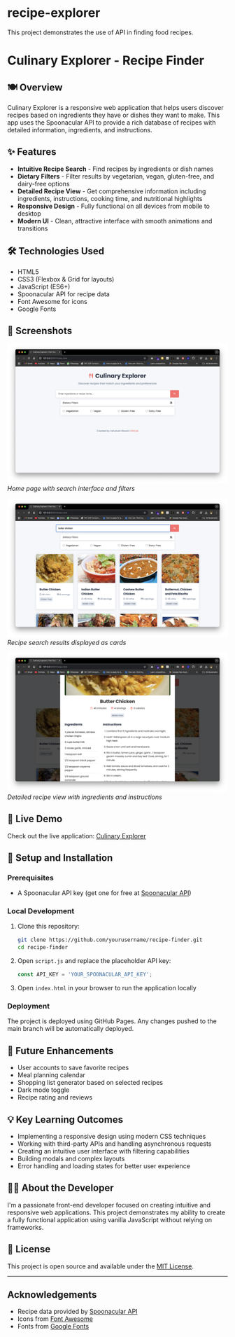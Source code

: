 # recipe-explorer
This project demonstrates the use of API in finding food recipes.
# Culinary Explorer - Recipe Finder


## 🍽️ Overview

Culinary Explorer is a responsive web application that helps users discover recipes based on ingredients they have or dishes they want to make. This app uses the Spoonacular API to provide a rich database of recipes with detailed information, ingredients, and instructions.

## ✨ Features

- **Intuitive Recipe Search** - Find recipes by ingredients or dish names
- **Dietary Filters** - Filter results by vegetarian, vegan, gluten-free, and dairy-free options
- **Detailed Recipe View** - Get comprehensive information including ingredients, instructions, cooking time, and nutritional highlights
- **Responsive Design** - Fully functional on all devices from mobile to desktop
- **Modern UI** - Clean, attractive interface with smooth animations and transitions

## 🛠️ Technologies Used

- HTML5
- CSS3 (Flexbox & Grid for layouts)
- JavaScript (ES6+)
- Spoonacular API for recipe data
- Font Awesome for icons
- Google Fonts

## 📱 Screenshots

![Home Page](./images/home.PNG)
*Home page with search interface and filters*

![Recipe Results](./images/search.PNG)
*Recipe search results displayed as cards*

![Recipe Details](./images/detail.PNG)
*Detailed recipe view with ingredients and instructions*

## 🚀 Live Demo

Check out the live application: [Culinary Explorer](https://recipe-explorer-two.vercel.app/)

## 🔧 Setup and Installation

### Prerequisites
- A Spoonacular API key (get one for free at [Spoonacular API](https://spoonacular.com/food-api/console#Dashboard))

### Local Development
1. Clone this repository:
   ```bash
   git clone https://github.com/yourusername/recipe-finder.git
   cd recipe-finder
   ```

2. Open `script.js` and replace the placeholder API key:
   ```javascript
   const API_KEY = 'YOUR_SPOONACULAR_API_KEY';
   ```

3. Open `index.html` in your browser to run the application locally

### Deployment
The project is deployed using GitHub Pages. Any changes pushed to the main branch will be automatically deployed.

## 🌟 Future Enhancements

- User accounts to save favorite recipes
- Meal planning calendar
- Shopping list generator based on selected recipes
- Dark mode toggle
- Recipe rating and reviews

## 💡 Key Learning Outcomes

- Implementing a responsive design using modern CSS techniques
- Working with third-party APIs and handling asynchronous requests
- Creating an intuitive user interface with filtering capabilities
- Building modals and complex layouts
- Error handling and loading states for better user experience

## 👨‍💻 About the Developer

I'm a passionate front-end developer focused on creating intuitive and responsive web applications. This project demonstrates my ability to create a fully functional application using vanilla JavaScript without relying on frameworks.

## 📄 License

This project is open source and available under the [MIT License](LICENSE).

---

## Acknowledgements

- Recipe data provided by [Spoonacular API](https://spoonacular.com/food-api)
- Icons from [Font Awesome](https://fontawesome.com)
- Fonts from [Google Fonts](https://fonts.google.com)
